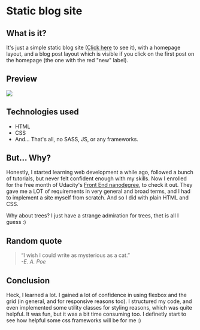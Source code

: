 # Static blog site
## What is it?
It's just a simple static blog site ([Click here](https://numeroflip.github.io/blog_of_trees/) to see it),
with a homepage layout, and a blog post layout which is visible if you click on the first post on the homepage (the one with the red "new" label).

## Preview


![](./preview.gif)


## Technologies used
* HTML
* CSS
* And... That's all, no SASS, JS, or any frameworks.
## But... Why?
Honestly, I started learning web development a while ago, followed a bunch of tutorials, but never felt confident enough with my skills. Now I enrolled for the free month of Udacity's [Front End nanodegree](https://www.udacity.com/course/front-end-web-developer-nanodegree--nd0011), to check it out. They gave me a LOT of requirements in very general and  broad terms, and I had to implement a site myself from scratch. And so I did with plain HTML and CSS.  

Why about trees? I just have a strange admiration for trees, thet is all I guess :)
## Random quote

> “I wish I could write as mysterious as a cat.”  
> <cite> -E. A. Poe </cite>
## Conclusion
Heck, I learned a lot. I gained a lot of confidence in using flexbox and the grid (in general, and for responsive reasons too).  I structured my code, and even implemented some utility classes for styling reasons, which was quite helpful. It was fun, but it was a bit time consuming too. I definetly start to see how helpful some css frameworks will be for me :)


